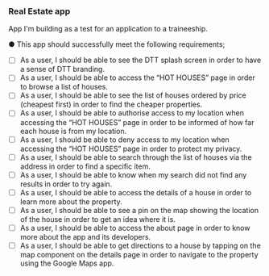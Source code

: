 ### Real Estate app

App I'm building as a test for an application to a traineeship. 

● This app should successfully meet the following requirements;
- [ ] As a user, I should be able to see the DTT splash screen in order to have a
      sense of DTT branding.
- [ ] As a user, I should be able to access the “HOT HOUSES” page in order to
      browse a list of houses.
- [ ] As a user, I should be able to see the list of houses ordered by price
      (cheapest first) in order to find the cheaper properties.
- [ ] As a user, I should be able to authorise access to my location when
      accessing the “HOT HOUSES” page in order to be informed of how far each
      house is from my location.
- [ ] As a user, I should be able to deny access to my location when accessing
      the “HOT HOUSES” page in order to protect my privacy.
- [ ] As a user, I should be able to search through the list of houses via the
      address in order to find a specific item.
- [ ] As a user, I should be able to know when my search did not find any results
      in order to try again.
- [ ] As a user, I should be able to access the details of a house in order to learn
      more about the property.
- [ ] As a user, I should be able to see a pin on the map showing the location of
      the house in order to get an idea where it is.
- [ ] As a user, I should be able to access the about page in order to know more
      about the app and its developers.
- [ ] As a user, I should be able to get directions to a house by tapping on the
      map component on the details page in order to navigate to the property
      using the Google Maps app.